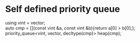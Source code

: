 # Self defined priority queue
using vint = vector<int>; <br/>
auto cmp = [](const vint &a, const vint &b){return a[0] > b[0];}; <br/>
priority_queue<vint, vector<vint>, decltype(cmp)> heap(cmp); <br/>
  
